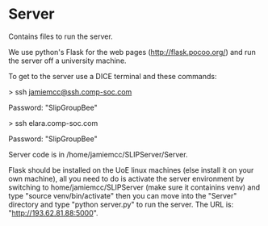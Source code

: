 # Server
Contains files to run the server.

We use python's Flask for the web pages (http://flask.pocoo.org/) and run the server off a university machine.

To get to the server use a DICE terminal and these commands:

\> ssh jamiemcc@ssh.comp-soc.com

Password: "SlipGroupBee"

\> ssh elara.comp-soc.com 

Password: "SlipGroupBee"

Server code is in  /home/jamiemcc/SLIPServer/Server.

Flask should be installed on the UoE linux machines (else install it on your own machine), all you need to do is activate the server environment by switching to home/jamiemcc/SLIPServer (make sure it containins venv) and type "source venv/bin/activate" then you can move into the "Server" directory and type "python server.py" to run the server. The URL is: "http://193.62.81.88:5000".
